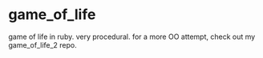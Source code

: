 game_of_life
============

game of life in ruby. very procedural. for a more OO attempt, check out my game_of_life_2 repo. 
